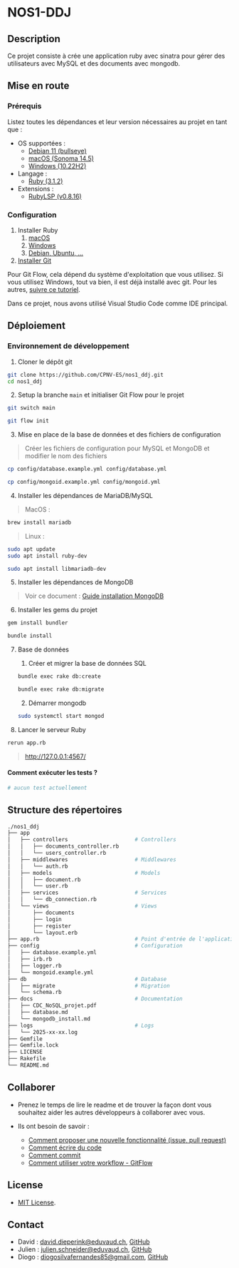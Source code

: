 # NOS1-DDJ

## Description

Ce projet consiste à crée une application ruby avec sinatra pour gérer des utilisateurs avec MySQL et des documents avec mongodb.

## Mise en route

### Prérequis

Listez toutes les dépendances et leur version nécessaires au projet en tant que :

- OS supportées :
  - [Debian 11 (bullseye)](https://www.debian.org/releases/bullseye/debian-installer/index)
  - [macOS (Sonoma 14.5)](https://www.iclarified.com/91544/where-to-download-macos-sonoma)
  - [Windows (10.22H2)](https://www.microsoft.com/fr-fr/software-download/windows10%20)
- Langage :
  - [Ruby (3.1.2)](https://www.ruby-lang.org/en/documentation/installation/)
- Extensions :
  - [RubyLSP (v0.8.16)](https://shopify.github.io/ruby-lsp/#with-vs-code)

### Configuration

1. Installer Ruby
   1. [macOS](https://www.ruby-lang.org/en/documentation/installation/#homebrew)
   2. [Windows](https://www.ruby-lang.org/en/documentation/installation/#winget)
   3. [Debian, Ubuntu, ...](https://www.ruby-lang.org/en/documentation/installation/#apt)
2. [Installer Git](https://git-scm.com/book/en/v2/Getting-Started-Installing-Git)

Pour Git Flow, cela dépend du système d'exploitation que vous utilisez. Si vous utilisez Windows, tout va bien, il est déjà installé avec git. Pour les autres, [suivre ce tutoriel](https://skoch.github.io/Git-Workflow/).

Dans ce projet, nous avons utilisé Visual Studio Code comme IDE principal.

## Déploiement

### Environnement de développement

1. Cloner le dépôt git

```bash
git clone https://github.com/CPNV-ES/nos1_ddj.git
cd nos1_ddj
```

2. Setup la branche `main` et initialiser Git Flow pour le projet

```bash
git switch main

git flow init
```

3. Mise en place de la base de données et des fichiers de configuration

> Créer les fichiers de configuration pour MySQL et MongoDB et modifier le nom des fichiers

```bash
cp config/database.example.yml config/database.yml

cp config/mongoid.example.yml config/mongoid.yml
```

4. Installer les dépendances de MariaDB/MySQL

> MacOS :

```bash
brew install mariadb
```

> Linux :

```bash
sudo apt update
sudo apt install ruby-dev

sudo apt install libmariadb-dev
```

5. Installer les dépendances de MongoDB

> Voir ce document : [Guide installation MongoDB](docs/mongodb_install.md)

6. Installer les gems du projet

```bash
gem install bundler

bundle install
```

7. Base de données

   1. Créer et migrer la base de données SQL

   ```bash
   bundle exec rake db:create

   bundle exec rake db:migrate
   ```

   2. Démarrer mongodb

   ```bash
   sudo systemctl start mongod
   ```

8. Lancer le serveur Ruby

```bash
rerun app.rb
```

> http://127.0.0.1:4567/

#### Comment exécuter les tests ?

```bash
# aucun test actuellement
```

## Structure des répertoires

```bash
./nos1_ddj
├── app
│   ├── controllers                     # Controllers
│   │   ├── documents_controller.rb
│   │   └── users_controller.rb
│   ├── middlewares                     # Middlewares
│   │   └── auth.rb
│   ├── models                          # Models
│   │   ├── document.rb
│   │   └── user.rb
│   ├── services                        # Services
│   │   └── db_connection.rb
│   └── views                           # Views
│       ├── documents
│       ├── login
│       ├── register
│       └── layout.erb
├── app.rb                              # Point d'entrée de l'application
├── config                              # Configuration
│   ├── database.example.yml
│   ├── irb.rb
│   ├── logger.rb
│   └── mongoid.example.yml
├── db                                  # Database
│   ├── migrate                         # Migration
│   └── schema.rb
├── docs                                # Documentation
│   ├── CDC_NoSQL_projet.pdf
│   ├── database.md
│   └── mongodb_install.md
├── logs                                # Logs
│   └── 2025-xx-xx.log
├── Gemfile
├── Gemfile.lock
├── LICENSE
├── Rakefile
└── README.md
```

## Collaborer

- Prenez le temps de lire le readme et de trouver la façon dont vous souhaitez aider les autres développeurs à collaborer avec vous.

- Ils ont besoin de savoir :
  - [Comment proposer une nouvelle fonctionnalité (issue, pull request)](https://github.com/CPNV-ES/nos1_ddj/issues)
  - [Comment écrire du code](https://www.php-fig.org/psr/psr-12/)
  - [Comment commit](https://www.conventionalcommits.org/en/v1.0.0/)
  - [Comment utiliser votre workflow - GitFlow](https://nvie.com/posts/a-successful-git-branching-model/)

## License

- [MIT License](LICENSE).

## Contact

- David : <david.dieperink@eduvaud.ch>, [GitHub](https://github.com/dieperid)
- Julien : <julien.schneider@eduvaud.ch>, [GitHub](https://github.com/T5uy0)
- Diogo : <diogosilvafernandes85@gmail.com>, [GitHub](https://github.com/diogof648-dev)
